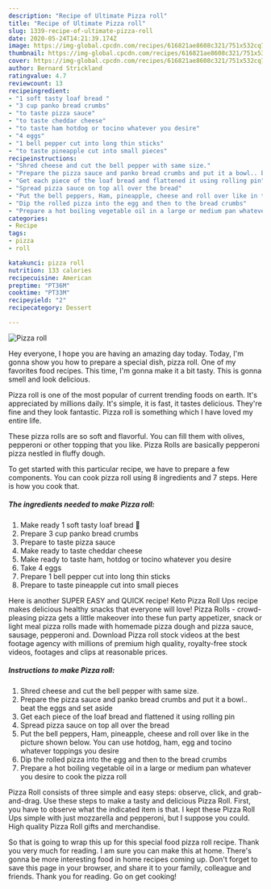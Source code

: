 ```yaml
---
description: "Recipe of Ultimate Pizza roll"
title: "Recipe of Ultimate Pizza roll"
slug: 1339-recipe-of-ultimate-pizza-roll
date: 2020-05-24T14:21:39.174Z
image: https://img-global.cpcdn.com/recipes/616821ae8608c321/751x532cq70/pizza-roll-recipe-main-photo.jpg
thumbnail: https://img-global.cpcdn.com/recipes/616821ae8608c321/751x532cq70/pizza-roll-recipe-main-photo.jpg
cover: https://img-global.cpcdn.com/recipes/616821ae8608c321/751x532cq70/pizza-roll-recipe-main-photo.jpg
author: Bernard Strickland
ratingvalue: 4.7
reviewcount: 13
recipeingredient:
- "1 soft tasty loaf bread "
- "3 cup panko bread crumbs"
- "to taste pizza sauce"
- "to taste cheddar cheese"
- "to taste ham hotdog or tocino whatever you desire"
- "4 eggs"
- "1 bell pepper cut into long thin sticks"
- "to taste pineapple cut into small pieces"
recipeinstructions:
- "Shred cheese and cut the bell pepper with same size."
- "Prepare the pizza sauce and panko bread crumbs and put it a bowl.. beat the eggs and set aside"
- "Get each piece of the loaf bread and flattened it using rolling pin"
- "Spread pizza sauce on top all over the bread"
- "Put the bell peppers, Ham, pineapple, cheese and roll over like in the picture shown below. You can use hotdog, ham, egg and tocino whatever toppings you desire"
- "Dip the rolled pizza into the egg and then to the bread crumbs"
- "Prepare a hot boiling vegetable oil in a large or medium pan whatever you desire to cook the pizza roll"
categories:
- Recipe
tags:
- pizza
- roll

katakunci: pizza roll 
nutrition: 133 calories
recipecuisine: American
preptime: "PT36M"
cooktime: "PT33M"
recipeyield: "2"
recipecategory: Dessert

---
```



![Pizza roll](https://img-global.cpcdn.com/recipes/616821ae8608c321/751x532cq70/pizza-roll-recipe-main-photo.jpg)

Hey everyone, I hope you are having an amazing day today. Today, I'm gonna show you how to prepare a special dish, pizza roll. One of my favorites food recipes. This time, I'm gonna make it a bit tasty. This is gonna smell and look delicious.

Pizza roll is one of the most popular of current trending foods on earth. It's appreciated by millions daily. It's simple, it is fast, it tastes delicious. They're fine and they look fantastic. Pizza roll is something which I have loved my entire life.

These pizza rolls are so soft and flavorful. You can fill them with olives, pepperoni or other topping that you like. Pizza Rolls are basically pepperoni pizza nestled in fluffy dough.


To get started with this particular recipe, we have to prepare a few components. You can cook pizza roll using 8 ingredients and 7 steps. Here is how you cook that.

<!--inarticleads1-->

##### The ingredients needed to make Pizza roll:

1. Make ready 1 soft tasty loaf bread 🍞
1. Prepare 3 cup panko bread crumbs
1. Prepare to taste pizza sauce
1. Make ready to taste cheddar cheese
1. Make ready to taste ham, hotdog or tocino whatever you desire
1. Take 4 eggs
1. Prepare 1 bell pepper cut into long thin sticks
1. Prepare to taste pineapple cut into small pieces


Here is another SUPER EASY and QUICK recipe! Keto Pizza Roll Ups recipe makes delicious healthy snacks that everyone will love! Pizza Rolls - crowd-pleasing pizza gets a little makeover into these fun party appetizer, snack or light meal pizza rolls made with homemade pizza dough and pizza sauce, sausage, pepperoni and. Download Pizza roll stock videos at the best footage agency with millions of premium high quality, royalty-free stock videos, footages and clips at reasonable prices. 

<!--inarticleads2-->

##### Instructions to make Pizza roll:

1. Shred cheese and cut the bell pepper with same size.
1. Prepare the pizza sauce and panko bread crumbs and put it a bowl.. beat the eggs and set aside
1. Get each piece of the loaf bread and flattened it using rolling pin
1. Spread pizza sauce on top all over the bread
1. Put the bell peppers, Ham, pineapple, cheese and roll over like in the picture shown below. You can use hotdog, ham, egg and tocino whatever toppings you desire
1. Dip the rolled pizza into the egg and then to the bread crumbs
1. Prepare a hot boiling vegetable oil in a large or medium pan whatever you desire to cook the pizza roll


Pizza Roll consists of three simple and easy steps: observe, click, and grab-and-drag. Use these steps to make a tasty and delicious Pizza Roll. First, you have to observe what the indicated item is that. I kept these Pizza Roll Ups simple with just mozzarella and pepperoni, but I suppose you could. High quality Pizza Roll gifts and merchandise. 

So that is going to wrap this up for this special food pizza roll recipe. Thank you very much for reading. I am sure you can make this at home. There's gonna be more interesting food in home recipes coming up. Don't forget to save this page in your browser, and share it to your family, colleague and friends. Thank you for reading. Go on get cooking!
